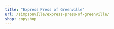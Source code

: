 ```yaml
---
title: "Express Press of Greenville"
url: /simpsonville/express-press-of-greenville/
shop: copyshop
---
```

